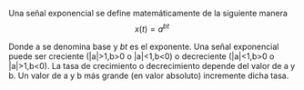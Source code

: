 Una señal exponencial se define matemáticamente de la siguiente manera
$$ x(t)=a^{bt} $$

Donde a se denomina base y $bt$ es el exponente. Una señal exponencial puede ser creciente (|a|>1,b>0 o |a|<1,b<0) o decreciente (|a|<1,b>0 o |a|>1,b<0).  La tasa de crecimiento o decrecimiento depende del valor de a y b.  Un valor de a y b más grande (en valor absoluto) incremente dicha tasa.

